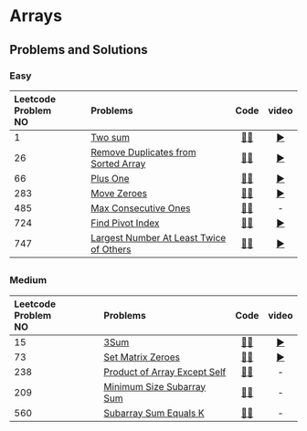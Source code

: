 # Arrays 


## Problems and Solutions

### Easy

| Leetcode Problem<br>NO 	| Problems 	| Code 	| video 	|
|:---	|:---	|:---:	|:---:	|
| 1 	| [Two sum](https://leetcode.com/problems/two-sum) 	| [👨‍💻](https://github.com/vikram6342/DSA/blob/main/arrays/TwoSum.py) 	| [▶️](https://youtu.be/FVA-p_Jd4MM)	|
| 26 	| [Remove Duplicates from Sorted Array](https://leetcode.com/problems/remove-duplicates-from-sorted-array) 	| [👨‍💻](https://github.com/vikram6342/DSA/blob/main/arrays/RemoveDuplicates.py) 	| [▶️](https://youtu.be/aYeV5I5K9yo) 	|
| 66 	| [Plus One](https://leetcode.com/problems/plus-one) 	| [👨‍💻](https://github.com/vikram6342/DSA/blob/main/arrays/plsOne.py) 	| [▶️](https://youtu.be/MBxHuZOl-Bc) 	|
| 283 	| [Move Zeroes](https://leetcode.com/problems/move-zeroes) 	| [👨‍💻](https://github.com/vikram6342/DSA/blob/main/arrays/moveZeros.py) 	| [▶️](https://youtu.be/9e6alcc8-_Y) 	|
| 485 	| [Max Consecutive Ones](https://leetcode.com/problems/max-consecutive-ones) 	| [👨‍💻](https://github.com/vikram6342/DSA/blob/main/arrays/maxConsecutiveOnes.py) 	| - 	|
| 724 	| [Find Pivot Index](https://leetcode.com/problems/find-pivot-index) 	| [👨‍💻](https://github.com/vikram6342/DSA/blob/main/arrays/pivot.py) 	| [▶️](https://youtu.be/yGmsQPYiINQ) 	|
| 747 	| [Largest Number At Least Twice of Others](https://leetcode.com/problems/largest-number-at-least-twice-of-others/description/) 	| [👨‍💻](https://github.com/vikram6342/DSA/blob/main/arrays/leat.py) 	| [▶️](https://youtu.be/spa6UvPXEMU) 	|


##
### Medium

| Leetcode Problem<br>NO 	| Problems 	| Code 	| video 	|
|:---	|:---	|:---:	|:---:	|
| 15 	| [3Sum](https://leetcode.com/problems/3sum/description/) 	| [👨‍💻](https://github.com/vikram6342/DSA/blob/main/arrays/threeSum.py) 	| [▶️](https://youtu.be/FItFklcuZAI)	|
| 73 	| [Set Matrix Zeroes ](https://leetcode.com/problems/set-matrix-zeroes/description/) 	| [👨‍💻](https://github.com/vikram6342/DSA/blob/main/arrays/setMatrixZeroes.py) 	| [▶️](https://youtu.be/ee3e9XNQkYQ)	|
| 238 	| [Product of Array Except Self](https://leetcode.com/problems/product-of-array-except-self/description/) 	| [👨‍💻](https://github.com/vikram6342/DSA/blob/main/arrays/productExceptSelf.py) 	| -	|
| 209 	| [Minimum Size Subarray Sum ](https://leetcode.com/problems/minimum-size-subarray-sum/description/) 	| [👨‍💻](https://github.com/vikram6342/DSA/blob/main/arrays/minSubArrayLen.py) 	| -	|
| 560 	| [Subarray Sum Equals K ](https://leetcode.com/problems/subarray-sum-equals-k/description/) 	| [👨‍💻](https://github.com/vikram6342/DSA/blob/main/arrays/subArraySumK) 	| -	|

